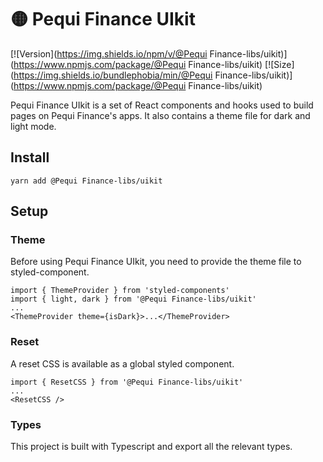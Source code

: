 # 🟡 Pequi Finance UIkit

[![Version](https://img.shields.io/npm/v/@Pequi Finance-libs/uikit)](https://www.npmjs.com/package/@Pequi Finance-libs/uikit) [![Size](https://img.shields.io/bundlephobia/min/@Pequi Finance-libs/uikit)](https://www.npmjs.com/package/@Pequi Finance-libs/uikit)

Pequi Finance UIkit is a set of React components and hooks used to build pages on Pequi Finance's apps. It also contains a theme file for dark and light mode.

## Install

`yarn add @Pequi Finance-libs/uikit`

## Setup

### Theme

Before using Pequi Finance UIkit, you need to provide the theme file to styled-component.

```
import { ThemeProvider } from 'styled-components'
import { light, dark } from '@Pequi Finance-libs/uikit'
...
<ThemeProvider theme={isDark}>...</ThemeProvider>
```

### Reset

A reset CSS is available as a global styled component.

```
import { ResetCSS } from '@Pequi Finance-libs/uikit'
...
<ResetCSS />
```

### Types

This project is built with Typescript and export all the relevant types.
